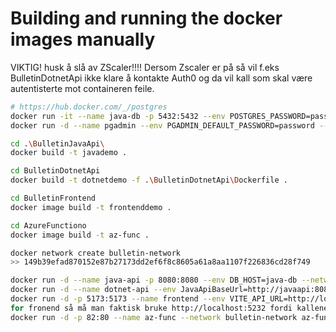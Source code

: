 # Building and running the docker images manually

VIKTIG! husk å slå av ZScaler!!!! Dersom Zscaler er på så vil f.eks BulletinDotnetApi ikke klare å kontakte Auth0 og da vil kall som skal være autentisterte mot containeren feile.

```bash
# https://hub.docker.com/_/postgres
docker run -it --name java-db -p 5432:5432 --env POSTGRES_PASSWORD=password --env POSTGRES_USER=postgres  --network bulletin-network postgres:14.5
docker run -d --name pgadmin --env PGADMIN_DEFAULT_PASSWORD=password --env PGADMIN_DEFAULT_EMAIL=post@gres.no -p 81:80 --network bulletin-network dpage/pgadmin4

cd .\BulletinJavaApi\
docker build -t javademo .

cd BulletinDotnetApi
docker build -t dotnetdemo -f .\BulletinDotnetApi\Dockerfile .

cd BulletinFrontend
docker image build -t frontenddemo .

cd AzureFunctiono
docker image build -t az-func .

docker network create bulletin-network
>> 149b39efad870152e87b27173dd2ef6f8c8605a61a8aa1107f226836cd28f749

docker run -d --name java-api -p 8080:8080 --env DB_HOST=java-db --network bulletin-network javademo
docker run -d --name dotnet-api --env JavaApiBaseUrl=http://javaapi:8080 -p 5232:80 --network bulletin-network dotnetdemo
docker run -d -p 5173:5173 --name frontend --env VITE_API_URL=http://localhost:5232 --network bulletin-network frontenddemo
for fronend så må man faktisk bruke http://localhost:5232 fordi kallene gjøres fra docker hostmaskinens nettleser, ikke fra internt i docker-containeren
docker run -d -p 82:80 --name az-func --network bulletin-network az-func
```